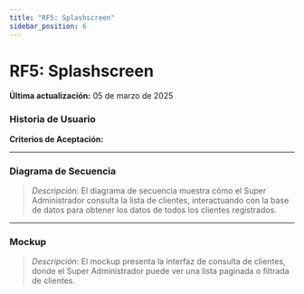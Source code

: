 ```yaml
---
title: "RF5: Splashscreen"  
sidebar_position: 6
---
```


# RF5: Splashscreen

**Última actualización:** 05 de marzo de 2025

### Historia de Usuario



  **Criterios de Aceptación:**
  

---

### Diagrama de Secuencia

> *Descripción*: El diagrama de secuencia muestra cómo el Super Administrador consulta la lista de clientes, interactuando con la base de datos para obtener los datos de todos los clientes registrados.

---

### Mockup

> *Descripción*: El mockup presenta la interfaz de consulta de clientes, donde el Super Administrador puede ver una lista paginada o filtrada de clientes.
